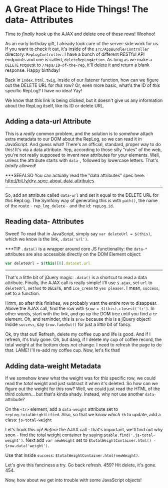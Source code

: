 # A Great Place to Hide Things! The data- Attributes

Time to *finally* hook up the AJAX and delete one of these rows! Woohoo!

As an early birthday gift, I already took care of the server-side work for us. If
you want to check it out, it's inside of the `src/AppBundle/Controller` directory:
`RepLogController`. I have a bunch of different RESTful API endpoints and one is
called, `deleteRepLogAction`. As long as we make a `DELETE` request to `/reps/ID-of-the-rep`,
it'll delete it and return a blank response. Happy birthday!

Back in `index.html.twig`, inside of our listener function, how can we figure
out the DELETE URL for *this* row? Or, even more basic, what's the ID of *this*
specific RepLog? I have no idea! Yay!

We know that *this* link is being clicked, but it doesn't give us any information
about the RepLog itself, like its ID or delete URL. 

## Adding a data-url Attribute

This is a *really* common problem, and the solution is to *somehow* attach extra
metadata to our DOM about the RepLog, so we can read it in JavaScript. And guess
what! There's an official, standard, proper way to do this! It's via a data attribute.
Yep, according to those silly "rules" of the web, you're not really supposed to invent
new attributes for your elements. Well, unless the attribute starts with `data-`,
followed by lowercase letters. That's *totally* allowed!

***SEEALSO
You can actually read the "data attributes" spec here: http://bit.ly/dry-spec-about-data-attributes
***

So, add an attribute called `data-url` and set it equal to the DELETE URL for *this*
RepLog. The Symfony way of generating this is with `path()`, the name of the route -
`rep_log_delete` - and the id: `repLog.id`.

## Reading data- Attributes

Sweet! To read that in JavaScript, simply say `var deleteUrl = $(this)`, which we
know is the link, `.data('url')`. 

***TIP
`.data()` is a wrapper around core JS functionality: the `data-*` attributes are
also accessible directly on the DOM Element object:

```js
var deleteUrl = $(this)[0].dataset.url
```
***

That's a little bit of jQuery magic: `.data()` is a shortcut to read a data attribute.
Finally, the AJAX call is really simple! I'll use `$.ajax`, set `url` to `deleteUrl`,
`method` to `DELETE`, and `ice_cream` to `yes please!`. I mean, `success`, set to
a function.

Hmm, so after this finishes, we probably want the *entire* row to disappear. Above
the AJAX call, find the row with `$row = $(this).closest('tr')`. In other words,
start with the link, and go up the DOM tree until you find a `tr` element. Oh, and
reminder, this is `$row` because this is a jQuery object! Inside `success`, say
`$row.fadeOut()` for just a *little* bit of fancy.

Ok, try that out! Refresh, delete my coffee cup and life is good. And if I refresh,
it's truly gone. Oh, but dang, if I delete my cup of coffee record, the total weight
at the bottom does *not* change. I need to refresh the page to do that. LAME! I'll
re-add my coffee cup. Now, let's fix that!

## Adding data-weight Metadata

If we somehow knew what the weight was for *this* specific row, we could read the
*total* weight and just subtract it when it's deleted. So how can we figure out the
weight for this row? Well, we could just read the HTML of the third column... but
that's kinda shady. Instead, why not use another `data-` attribute?

On the `<tr>` element, add a `data-weight` attribute set to `repLog.totalWeightLifted`.
Also, so that we know *which* `th` to update, add a class: `js-total-weight`

Let's hook this up! *Before* the AJAX call - that's important, we'll find out why
soon - find the total weight container by saying `$table.find('.js-total-weight')`.
Next add `var newWeight` set to `$totalWeightContainer.html() - $row.data('weight')`.

Use that inside `success`: `$totalWeightContainer.html(newWeight)`.

Let's give this fanciness a try. Go back refresh. 459? Hit delete, it's gone. 454.

Now, how about we get into trouble with some JavaScript objects!
